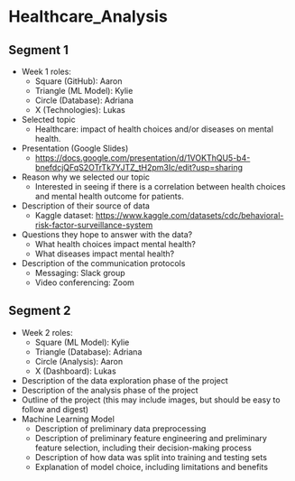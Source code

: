 # Healthcare_Analysis

## Segment 1
- Week 1 roles:
  - Square (GitHub): Aaron
  - Triangle (ML Model): Kylie
  - Circle (Database): Adriana
  - X (Technologies): Lukas
- Selected topic
  - Healthcare: impact of health choices and/or diseases on mental health. 
- Presentation (Google Slides)
  - https://docs.google.com/presentation/d/1VOKThQU5-b4-bnefdcjQFqS2OTrTk7YJTZ_tH2pm3Ic/edit?usp=sharing
- Reason why we selected our topic
  - Interested in seeing if there is a correlation between health choices and mental health outcome for patients.
- Description of their source of data
  - Kaggle dataset: https://www.kaggle.com/datasets/cdc/behavioral-risk-factor-surveillance-system
- Questions they hope to answer with the data?
  - What health choices impact mental health?
  - What diseases impact mental health?
- Description of the communication protocols
  - Messaging: Slack group
  - Video conferencing: Zoom

## Segment 2
- Week 2 roles:
  - Square (ML Model): Kylie
  - Triangle (Database): Adriana
  - Circle (Analysis): Aaron
  - X (Dashboard): Lukas
- Description of the data exploration phase of the project
- Description of the analysis phase of the project
- Outline of the project (this may include images, but should be easy to follow and digest)
- Machine Learning Model
  - Description of preliminary data preprocessing
  - Description of preliminary feature engineering and preliminary feature selection, including their decision-making process
  - Description of how data was split into training and testing sets
  - Explanation of model choice, including limitations and benefits
